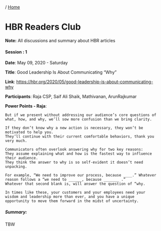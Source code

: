 / [Home](index.md)

# HBR Readers Club

**Note:** All discussions and summary about HBR articles




#### Session : 1

**Date**: May 09, 2020 - Saturday

**Title**: Good Leadership Is About Communicating “Why”

**Link**: https://hbr.org/2020/05/good-leadership-is-about-communicating-why

**Participants**: Raja CSP, Saif Ali Shaik, Mathivanan, ArunRajkumar

**Power Points - Raja**:
```
But if we present without addressing our audience’s core questions of what, how, and why, we’ll sow more confusion than we bring clarity.

If they don’t know why a new action is necessary, they won’t be motivated to help you. 
They’ll continue with their current comfortable behaviors, thank you very much.

Communicators often overlook answering why for two key reasons:
They assume explaining what and how is the fastest way to influence their audience.
They think the answer to why is so self-evident it doesn’t need unpacking.

For example, “We need to improve our process, because ____.” Whatever reason follows a “we need to ______, because _______ .” 
Whatever that second blank is, will answer the question of “why.

In times like these, your customers and your employees need your wisdom and leadership more than ever, and you have a unique opportunity to move them forward in the midst of uncertainty. 
```

##### Summary:
TBW
